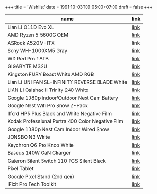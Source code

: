 +++
title = 'Wishlist'
date = 1991-10-03T09:05:00+07:00
draft = false
+++

| name                                              | link                                                                         |
| ------------------------------------------------- | ---------------------------------------------------------------------------- |
| Lian Li O11D Evo XL                               | [link](https://www.dns-shop.ru/product/3704d981fb9ced20)                     |
| AMD Ryzen 5 5600G OEM                             | [link](https://www.dns-shop.ru/product/6467bfc8fbfded20)                     |
| ASRock A520M-ITX                                  | [link](https://www.dns-shop.ru/product/55c6dee49c061b80)                     |
| Sony WH-1000XM5 Gray                              | [link](https://www.dns-shop.ru/product/a7fb0b30070aed20)                     |
| WD Red Pro 18TB                                   | [link](https://www.dns-shop.ru/product/b4b871493edded20)                     |
| GIGABYTE M32U                                     | [link](https://www.dns-shop.ru/product/3aff51d7daf82ff2)                     |
| Kingston FURY Beast White AMD RGB                 | [link](https://www.dns-shop.ru/product/83ad04d3c87ded20)                     |
| Lian Li UNI FAN SL-INFINITY REVERSE BLADE White   | [link](https://www.dns-shop.ru/product/74b73958fad4ed20)                     |
| LIAN LI Galahad II Trinity 240 White              | [link](https://www.dns-shop.ru/product/aeb815724adfed20)                     |
| Google 1080p Indoor/Outdoor Nest Cam Battery      | [link](https://www.bhphotovideo.com/c/product/1657274-REG)                   |
| Google Nest Wifi Pro Snow 2-Pack                  | [link](https://www.bhphotovideo.com/c/product/1728265-REG)                   |
| Ilford HP5 Plus Black and White Negative Film     | [link](https://www.bhphotovideo.com/c/product/24745-REG)                     |
| Kodak Professional Portra 400 Color Negative Film | [link](https://www.bhphotovideo.com/c/product/742308-USA)                    |
| Google 1080p Nest Cam Indoor Wired Snow           | [link](https://www.bhphotovideo.com/c/product/1665729-REG)                   |
| JONSBO N3 White                                   | [link](https://sl.aliexpress.ru/p?key=68vWU5b)                               |
| Keychron Q6 Pro Knob White                        | [link](https://sl.aliexpress.ru/p?key=6RvWUB5)                               |
| Baseus 140W GaN Charger                           | [link](https://sl.aliexpress.ru/p?key=7QvWUjJ)                               |
| Gateron Silent Switch 110 PCS Silent Black        | [link](https://sl.aliexpress.ru/p?key=EuvWUyT)                               |
| Pixel Tablet                                      | [link](https://store.google.com/us/config/pixel_tablet?hl=en-US&selections=) |
| Google Pixel Stand (2nd gen)                      | [link](https://store.google.com/us/product/pixel_stand_2nd_gen?hl=en-US)     |
| iFixit Pro Tech Toolkit                           | [link](https://www.ifixit.com/products/pro-tech-toolkit)                     |
